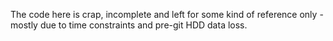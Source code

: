 The code here is crap, incomplete and left for some kind of reference only - mostly due to time constraints and pre-git HDD data loss.

